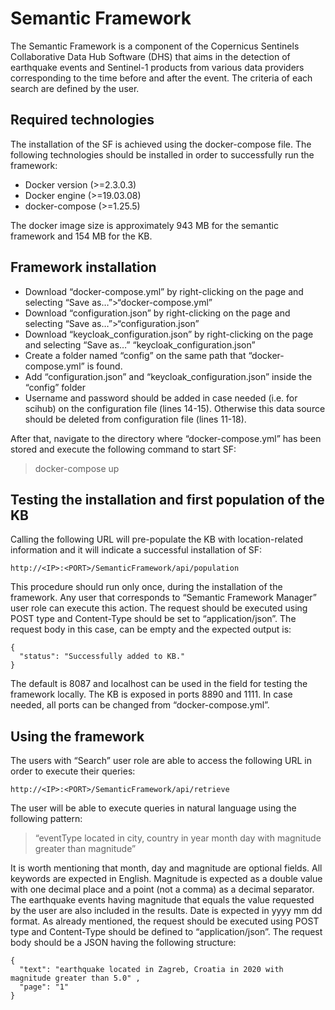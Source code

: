 # Semantic Framework
The Semantic Framework is a component of the Copernicus Sentinels Collaborative Data Hub Software (DHS) that aims in the detection of earthquake events and Sentinel-1 products from various data providers corresponding to the time before and after the event. The criteria of each search are defined by the user.

## Required technologies
The installation of the SF is achieved using the docker-compose file. The following technologies should be installed in order to successfully run the framework:
-	Docker version (>=2.3.0.3)
-	Docker engine (>=19.03.08)
-	docker-compose (>=1.25.5)

The docker image size is approximately 943 MB for the semantic framework and 154 MB for the KB.
## Framework installation
-	Download “docker-compose.yml” by right-clicking on the page and selecting “Save as…”>“docker-compose.yml”
-	Download “configuration.json” by right-clicking on the page and selecting “Save as…”>“configuration.json”
-	Download “keycloak_configuration.json” by right-clicking on the page and selecting “Save as…” “keycloak_configuration.json”
-	Create a folder named “config” on the same path that “docker-compose.yml” is found.
-	Add “configuration.json” and “keycloak_configuration.json” inside the “config” folder
-	Username and password should be added in case needed (i.e. for scihub) on the configuration file (lines 14-15). Otherwise this data source should be deleted from configuration file (lines 11-18).

After that, navigate to the directory where “docker-compose.yml” has been stored and execute the following command to start SF:

> docker-compose up 

## Testing the installation and first population of the KB
Calling the following URL will pre-populate the KB with location-related information and it will indicate a successful installation of SF:

` http://<IP>:<PORT>/SemanticFramework/api/population `
  
This procedure should run only once, during the installation of the framework. Any user that corresponds to “Semantic Framework Manager” user role can execute this action. The request should be executed using POST type and Content-Type should be set to “application/json”. The request body in this case, can be empty and the expected output is:
```
{ 
  "status": "Successfully added to KB."  
} 
```
  The default <PORT> is 8087 and localhost can be used in the <IP> field for testing the framework locally. The KB is exposed in ports 8890 and 1111. In case needed, all ports can be changed from “docker-compose.yml”. 

## Using the framework
Τhe users with “Search” user role are able to access the following URL in order to execute their queries:
  
` http://<IP>:<PORT>/SemanticFramework/api/retrieve `

The user will be able to execute queries in natural language using the following pattern:
> “eventType located in city, country in year month day with magnitude greater than magnitude”

  It is worth mentioning that month, day and magnitude are optional fields. All keywords are expected in English. Magnitude is expected as a double value with one decimal place and a point (not a comma) as a decimal separator. The earthquake events having magnitude that equals the value requested by the user are also included in the results. Date is expected in yyyy mm dd format. 
  As already mentioned, the request should be executed using POST type and Content-Type should be defined to “application/json”. 
  The request body should be a JSON having the following structure:

```
{
  "text": "earthquake located in Zagreb, Croatia in 2020 with magnitude greater than 5.0" ,
  "page": "1"
} 
```
